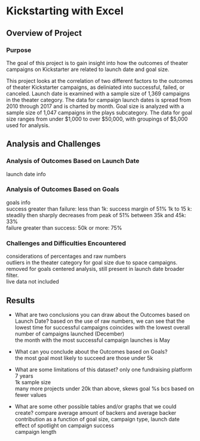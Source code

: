 # Kickstarting with Excel

## Overview of Project

### Purpose
The goal of this project is to gain insight into how the outcomes of theater campaigns on Kickstarter are related to launch date and goal size.  

This project looks at the correlation of two different factors to the outcomes of theater Kickstarter campaigns, as deliniated into successful, failed, or canceled. Launch date is examined with a sample size of 1,369 campaigns in the theater category. The data for campaign launch dates is spread from 2010 through 2017 and is charted by month. Goal size is analyzed with a sample size of 1,047 campaigns in the plays subcategory. The data for goal size ranges from under $1,000 to over $50,000, with groupings of $5,000 used for analysis. 

## Analysis and Challenges

### Analysis of Outcomes Based on Launch Date
launch date info

### Analysis of Outcomes Based on Goals
goals info  
success greater than failure: 
	less than 1k: success margin of 51%
	1k to 15 k: steadily then sharply decreases from peak of 51%
	between 35k and 45k: 33%  
failure greater than success:
	50k or more: 75%
	
	
### Challenges and Difficulties Encountered
considerations of percentages and raw numbers  
outliers in the theater category for goal size due to space campaigns. removed for goals centered analysis, still present in launch date broader filter.  
live data not included 

## Results

- What are two conclusions you can draw about the Outcomes based on Launch Date?
based on the use of raw numbers, we can see that the lowest time for successful campaigns coincides with the lowest overall number of campaigns launched (December)  
the month with the most successful campaign launches is May

- What can you conclude about the Outcomes based on Goals?  
the most goal most likely to succeed are those under 5k 

- What are some limitations of this dataset?
only one fundraising platform  
7 years  
1k sample size  
many more projects under 20k than above, skews goal %s bcs based on fewer values   

- What are some other possible tables and/or graphs that we could create?
compare average amount of backers and average backer contribution as a function of goal size, campaign type, launch date  
effect of spotlight on campaign success   
campaign length   
